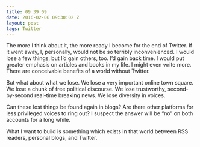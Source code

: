 ```yaml
---
title: 09 39 09
date: 2016-02-06 09:30:02 Z
layout: post
tags: Twitter
---
```


The more I think about it, the more ready I become for the end of Twitter. If it went away, I, personally, would not be so terribly inconvenienced. I would lose a few things, but I’d gain others, too. I’d gain back time. I would put greater emphasis on articles and books in my life. I might even write more. There are conceivable benefits of a world without Twitter.

But what about what we lose. We lose a very important online town square. We lose a chunk of free political discourse. We lose trustworthy, second-by-second real-time breaking news. We lose diversity in voices.

Can these lost things be found again in blogs? Are there other platforms for less privileged voices to ring out? I suspect the answer will be “no” on both accounts for a long while.

What I want to build is something which exists in that world between RSS readers, personal blogs, and Twitter.